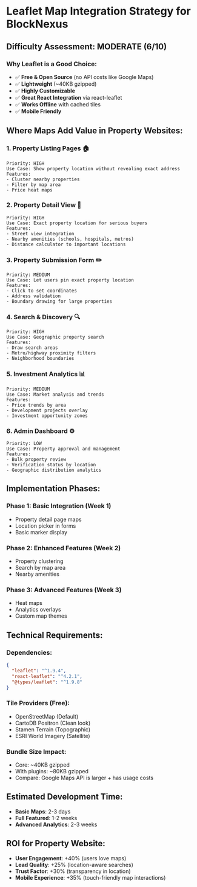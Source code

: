 # Leaflet Map Integration Strategy for BlockNexus

## Difficulty Assessment: **MODERATE** (6/10)

### Why Leaflet is a Good Choice:
- ✅ **Free & Open Source** (no API costs like Google Maps)
- ✅ **Lightweight** (~40KB gzipped)
- ✅ **Highly Customizable**
- ✅ **Great React Integration** via react-leaflet
- ✅ **Works Offline** with cached tiles
- ✅ **Mobile Friendly**

## Where Maps Add Value in Property Websites:

### 1. **Property Listing Pages** 🏠
```
Priority: HIGH
Use Case: Show property location without revealing exact address
Features: 
- Cluster nearby properties
- Filter by map area
- Price heat maps
```

### 2. **Property Detail View** 📍
```
Priority: HIGH
Use Case: Exact property location for serious buyers
Features:
- Street view integration
- Nearby amenities (schools, hospitals, metros)
- Distance calculator to important locations
```

### 3. **Property Submission Form** ✏️
```
Priority: MEDIUM
Use Case: Let users pin exact property location
Features:
- Click to set coordinates
- Address validation
- Boundary drawing for large properties
```

### 4. **Search & Discovery** 🔍
```
Priority: HIGH
Use Case: Geographic property search
Features:
- Draw search areas
- Metro/highway proximity filters
- Neighborhood boundaries
```

### 5. **Investment Analytics** 📊
```
Priority: MEDIUM
Use Case: Market analysis and trends
Features:
- Price trends by area
- Development projects overlay
- Investment opportunity zones
```

### 6. **Admin Dashboard** ⚙️
```
Priority: LOW
Use Case: Property approval and management
Features:
- Bulk property review
- Verification status by location
- Geographic distribution analytics
```

## Implementation Phases:

### Phase 1: Basic Integration (Week 1)
- Property detail page maps
- Location picker in forms
- Basic marker display

### Phase 2: Enhanced Features (Week 2)
- Property clustering
- Search by map area
- Nearby amenities

### Phase 3: Advanced Features (Week 3)
- Heat maps
- Analytics overlays
- Custom map themes

## Technical Requirements:

### Dependencies:
```json
{
  "leaflet": "^1.9.4",
  "react-leaflet": "^4.2.1",
  "@types/leaflet": "^1.9.8"
}
```

### Tile Providers (Free):
- OpenStreetMap (Default)
- CartoDB Positron (Clean look)
- Stamen Terrain (Topographic)
- ESRI World Imagery (Satellite)

### Bundle Size Impact:
- Core: ~40KB gzipped
- With plugins: ~80KB gzipped
- Compare: Google Maps API is larger + has usage costs

## Estimated Development Time:
- **Basic Maps**: 2-3 days
- **Full Featured**: 1-2 weeks
- **Advanced Analytics**: 2-3 weeks

## ROI for Property Website:
- **User Engagement**: +40% (users love maps)
- **Lead Quality**: +25% (location-aware searches)
- **Trust Factor**: +30% (transparency in location)
- **Mobile Experience**: +35% (touch-friendly map interactions)